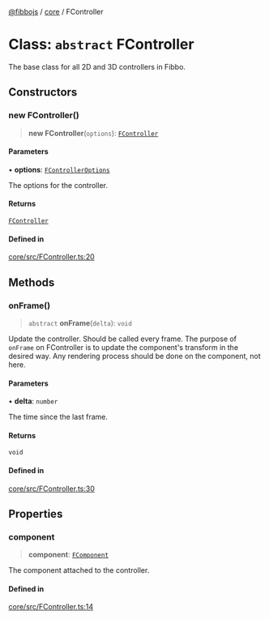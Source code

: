 [@fibbojs](/api/index) / [core](/api/core) / FController

# Class: `abstract` FController

The base class for all 2D and 3D controllers in Fibbo.

## Constructors

### new FController()

> **new FController**(`options`): [`FController`](FController.md)

#### Parameters

• **options**: [`FControllerOptions`](../interfaces/FControllerOptions.md)

The options for the controller.

#### Returns

[`FController`](FController.md)

#### Defined in

[core/src/FController.ts:20](https://github.com/fibbojs/fibbo/blob/fc0b9ae1dcd24855b80ad46a69cb7005bbcce7f4/packages/core/src/FController.ts#L20)

## Methods

### onFrame()

> `abstract` **onFrame**(`delta`): `void`

Update the controller. Should be called every frame.
The purpose of `onFrame` on FController is to update the component's transform in the desired way.
Any rendering process should be done on the component, not here.

#### Parameters

• **delta**: `number`

The time since the last frame.

#### Returns

`void`

#### Defined in

[core/src/FController.ts:30](https://github.com/fibbojs/fibbo/blob/fc0b9ae1dcd24855b80ad46a69cb7005bbcce7f4/packages/core/src/FController.ts#L30)

## Properties

### component

> **component**: [`FComponent`](FComponent.md)

The component attached to the controller.

#### Defined in

[core/src/FController.ts:14](https://github.com/fibbojs/fibbo/blob/fc0b9ae1dcd24855b80ad46a69cb7005bbcce7f4/packages/core/src/FController.ts#L14)
